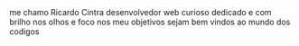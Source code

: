 <HELLO WORD> 
me chamo Ricardo Cintra desenvolvedor web 
curioso dedicado e com brilho nos olhos e foco nos meu objetivos 
sejam bem vindos ao mundo dos codigos 

<!---
RicardoCintradev/RicardoCintradev is a ✨ special ✨ repository because its `README.md` (this file) appears on your GitHub profile.
You can click the Preview link to take a look at your changes.
--->
